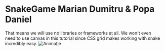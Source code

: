 # SnakeGame Marian Dumitru & Popa Daniel 
That means we will use no libraries or frameworks at all. We won't even need to use canvas in this tutorial since CSS grid makes working with snake incredibly easy.
![Animație ](https://user-images.githubusercontent.com/110493446/187397901-5dc6858e-2060-4a47-83e5-18d9ae3242ea.gif)
